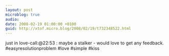 ```yaml
---
layout: post
microblog: true
audio: 
date: 2008-02-19 01:00:00 +0100
guid: http://xtof.micro.blog/2008/02/19/t732348522.html
---
```

just in love-call:@22:53 : maybe a stalker - would love to get any feedback. #easyresolutionproblem #love #simple #kiss
